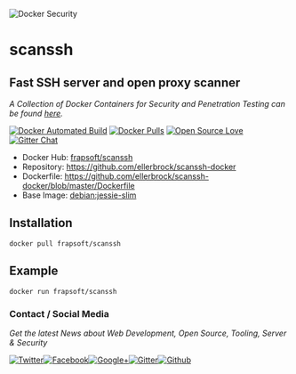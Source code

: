 ![Docker Security](https://github.frapsoft.com/top/docker-security.jpg)

# scanssh

## Fast SSH server and open proxy scanner

_A Collection of Docker Containers for Security and Penetration Testing can be found [here](https://github.com/ellerbrock/docker-security-container)._

[![Docker Automated Build](https://img.shields.io/docker/automated/frapsoft/scanssh.svg)](https://hub.docker.com/r/frapsoft/scanssh/) [![Docker Pulls](https://img.shields.io/docker/pulls/frapsoft/scanssh.svg)](https://hub.docker.com/r/frapsoft/scanssh/) [![Open Source Love](https://badges.frapsoft.com/os/v1/open-source.svg)](https://github.com/ellerbrock/open-source-badges/) [![Gitter Chat](https://badges.gitter.im/frapsoft/frapsoft.svg)](https://gitter.im/frapsoft/frapsoft/)


- Docker Hub: [frapsoft/scanssh](https://hub.docker.com/r/frapsoft/scanssh/)
- Repository: <https://github.com/ellerbrock/scanssh-docker>
- Dockerfile: <https://github.com/ellerbrock/scanssh-docker/blob/master/Dockerfile>
- Base Image: [debian:jessie-slim](https://hub.docker.com/_/debian/)

## Installation

`docker pull frapsoft/scanssh`

## Example

`docker run frapsoft/scanssh`

### Contact / Social Media

_Get the latest News about Web Development, Open Source, Tooling, Server & Security_

[![Twitter](https://github.frapsoft.com/social/twitter.png)](https://twitter.com/frapsoft/)[![Facebook](https://github.frapsoft.com/social/facebook.png)](https://www.facebook.com/frapsoft/)[![Google+](https://github.frapsoft.com/social/google-plus.png)](https://plus.google.com/116540931335841862774)[![Gitter](https://github.frapsoft.com/social/gitter.png)](https://gitter.im/frapsoft/frapsoft/)[![Github](https://github.frapsoft.com/social/github.png)](https://github.com/ellerbrock/)
